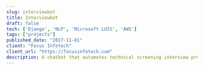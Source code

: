 ```yaml
---
slug: interviewbot
title: Interviewbot
draft: false
tech: ['Django', 'NLP', 'Microsoft LUIS', 'AWS']
tags: ["projects"]
published_date: "2017-11-01"
client: "Focus Infotech"
client_url: "https://focusinfotech.com"
description: A chatbot that automates technical screening interview process, Enabling recruiters to screen applicants before setting a formal interview.
---
```

